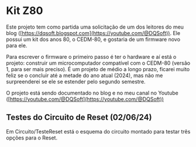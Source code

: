# Kit Z80

 Este projeto tem como partida uma solicitação de um dos leitores do meu blog ([https://dqsoft.blogspot.com](https://youtube.com/@DQSoft)). Ele possui um kit dos anos 80, o CEDM-80, e gostaria de um firmware novo para ele.
 
 Para escrever o firmware o primeiro passo é ter o hardware e aí está o projeto: construir um microcomputador compatível com o CEDM-80 (versão 1, para ser mais preciso). É um projeto de médio a longo prazo, ficarei muito feliz se o concluir até a metade do ano atual (2024), mas não me surpreenderei se ele se estender pelo segundo semestre.
 
 O projeto está sendo documentado no blog e no meu canal no Youtube ([https://youtube.com/@DQSoft](https://youtube.com/@DQSoft))
 
 ## Testes do Circuito de Reset (02/06/24)
 
 Em Circuito/TesteReset está o esquema do circuito montado para testar três opções para o Reset.
 
  
 
